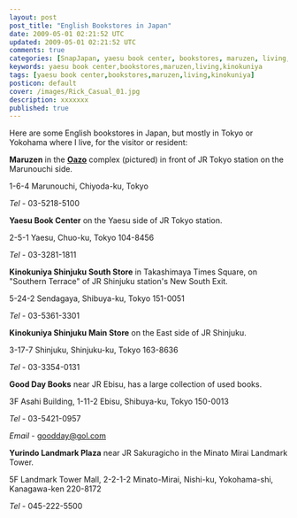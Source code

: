 ```yaml
---           
layout: post
post_title: "English Bookstores in Japan"
date: 2009-05-01 02:21:52 UTC
updated: 2009-05-01 02:21:52 UTC
comments: true
categories: [SnapJapan, yaesu book center, bookstores, maruzen, living, kinokuniya]
keywords: yaesu book center,bookstores,maruzen,living,kinokuniya
tags: [yaesu book center,bookstores,maruzen,living,kinokuniya]
posticon: default
cover: /images/Rick_Casual_01.jpg
description: xxxxxxx
published: true
---
```

 

[](http://www.flickr.com/photos/81796435@N00/615547671 "View 'Oazo Beauty' on Flickr.com")Here are some English bookstores in Japan, but mostly in Tokyo or Yokohama where I live, for the visitor or resident: 


**Maruzen** in the **[Oazo](http://www.oazo.jp)** complex (pictured) in front of JR Tokyo station on the Marunouchi side.


1-6-4 Marunouchi, Chiyoda-ku, Tokyo


_Tel_ - 03-5218-5100


**Yaesu Book Center** on the Yaesu side of JR Tokyo station. 


2-5-1 Yaesu, Chuo-ku, Tokyo 104-8456 


_Tel_ - 03-3281-1811


**Kinokuniya Shinjuku South Store** in Takashimaya Times Square, on "Southern Terrace" of JR Shinjuku station's New South Exit. 


5-24-2 Sendagaya, Shibuya-ku, Tokyo 151-0051 


_Tel_ - 03-5361-3301


**Kinokuniya Shinjuku Main Store** on the East side of JR Shinjuku. 


3-17-7 Shinjuku, Shinjuku-ku, Tokyo 163-8636 


_Tel_ - 03-3354-0131  


**Good Day Books** near JR Ebisu, has a large collection of used books. 


3F Asahi Building, 1-11-2 Ebisu, Shibuya-ku, Tokyo 150-0013


_Tel_ - 03-5421-0957


_Email_ - goodday@gol.com


**Yurindo Landmark Plaza** near JR Sakuragicho in the Minato Mirai Landmark Tower. 


5F Landmark Tower Mall, 2-2-1-2 Minato-Mirai, Nishi-ku, Yokohama-shi, Kanagawa-ken 220-8172


_Tel_ - 045-222-5500

